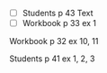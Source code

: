 - [ ] Students p 43 Text
- [ ] Workbook p 33 ex 1

Workbook p 32 ex 10, 11

Students p 41 ex 1, 2, 3